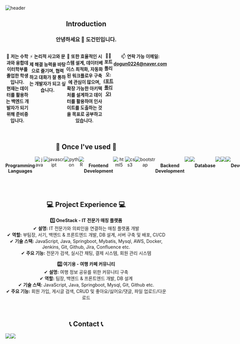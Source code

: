 ![header](https://capsule-render.vercel.app/api?type=waving&color=F15F5F&height=300&section=header&text=DGM's%20Github&fontSize=90&align=center)
<h2 align="center">Introduction</h2>
<h3 align="center">안녕하세요 👋 도건민입니다.</h3>
<div style="display:flex; flex-direction:row;" align="center">
    
🌱 **저는 수학과와 융합데이터학부를 졸업한 학생입니다. <br> 현재는 데이터를 활용하는 백엔드 개발자가 되기 위해 준비중입니다.**

⚡ **논리적 사고와 문제 해결 능력을 바탕으로 즐기며, 협력하고 대화가 잘 통하는 개발자가 되고 싶습니다.**

📣 **또한 효율적인 시스템 설계, 데이터베이스 최적화, 자동화된 워크플로우 구축에 관심이 많으며, <br>확장 가능한 아키텍처를 설계하고 데이터를 활용하여 인사이트를 도출하는 것을 목표로 공부하고 있습니다.**

👨‍💻 **포트폴리오: [(포트폴리오)](https://dgm0224.github.io/)**

📫 **연락 가능 이메일:  **dogun0224@naver.com****
</div>
<br>
<h2 align="center">🔨 Once I've used 🔨</h2>
<div style="display:flex; flex-direction:row;" align="center">
    <h4 align="center">Programming Languages</h4>
    <img alt="java" src="https://img.shields.io/badge/java-007396?style=flat-square&logo=java&logoColor=white">
    <img alt="javascript" src ="https://img.shields.io/badge/javascript-F7DF1E?style=flat-square&logo=javascript&logoColor=white"/>
    <img alt="python" src ="https://img.shields.io/badge/python-3776AB?style=flat-square&logo=python&logoColor=white"/>
    <img alt="R" src ="https://img.shields.io/badge/R-276DC3?style=flat-square&logo=R&logoColor=white"/>
    <h4 align="center">Frontend Development</h4>
    <img alt="html5" src ="https://img.shields.io/badge/html5-E34F26?style=flat-square&logo=html5&logoColor=white"/>
    <img alt="css3" src ="https://img.shields.io/badge/css3-1572B6?style=flat-square&logo=css3&logoColor=white"/>
    <img alt="bootstrap" src ="https://img.shields.io/badge/bootstrap-7952B3?style=flat-square&logo=bootstrap&logoColor=white"/>
    <h4 align="center">Backend Development</h4>    
    <img src="https://img.shields.io/badge/spring-6DB33F?style=flat-square&logo=spring&logoColor=white">
    <img src="https://img.shields.io/badge/Spring Boot-6DB33F?style=flat-square&logo=spring boot&logoColor=white">    
    <h4 align="center">Database</h4>
    <img src="https://img.shields.io/badge/mysql-4479A1?style=flat-square&logo=mysql&logoColor=white">
    <img src="https://img.shields.io/badge/oracle-F80000?style=flat-square&logo=oracle&logoColor=white">    
    <img src="https://img.shields.io/badge/mariadb-003545?style=flat-square&logo=mariadb&logoColor=white">
    <h4 align="center">Devops</h4>
    <img src="https://img.shields.io/badge/git-F05032?style=flat-square&logo=git&logoColor=white">
    <img src="https://img.shields.io/badge/github-181717?style=flat-square&logo=github&logoColor=white">
    <img src="https://img.shields.io/badge/Amazon AWS-232F3E?style=flat-square&logo=amazon aws&logoColor=white">
    <img src="https://img.shields.io/badge/Amazon EC2-FF9900?style=flat-square&logo=amazon ec2&logoColor=white">
    <img src="https://img.shields.io/badge/docker-2496ED?style=flat-square&logo=docker&logoColor=white">
    <img src="https://img.shields.io/badge/jenkins-D24939?style=flat-square&logo=jenkins&logoColor=white">
    <h4 align="center">Data</h4>
    <img src="https://img.shields.io/badge/tensorflow-FF6F00?style=flat-square&logo=tensorflow&logoColor=white">
    <img src="https://img.shields.io/badge/pytorch-EE4C2C?style=flat-square&logo=pytorch&logoColor=white">
    <img src="https://img.shields.io/badge/pandas-150458?style=flat-square&logo=pandas&logoColor=white">
    <img alt="seaborn" src="https://img.shields.io/badge/seaborn-007326?style=flat-square&logo=seaborn&logoColor=white">
    <img alt="scikitlearn" src="https://img.shields.io/badge/scikitlearn-F7931E?style=flat-square&logo=scikitlearn&logoColor=white">   
    <h4 align="center">Collaborative Tools</h4>
    <img src="https://img.shields.io/badge/jira-0052CC?style=flat-square&logo=jira&logoColor=white">
    <img src="https://img.shields.io/badge/confluence-172B4D?style=flat-square&logo=confluence&logoColor=white">
    <img src="https://img.shields.io/badge/notion-000000?style=flat-square&logo=notion&logoColor=white">
    <h4 align="center">Linux</h4>
    <img src="https://img.shields.io/badge/linux-FCC624?style=flat-square&logo=linux&logoColor=white"> 
    <h4 align="center">Software</h4>
    <img alt="matlab" src="https://img.shields.io/badge/matlab-517346?style=flat-square&logo=matlab&logoColor=white">
    <img src="https://img.shields.io/badge/postman-FF6C37?style=flat-square&logo=postman&logoColor=white">
   
</div>
<br>
<!-- <h2 align="center">🔥 Technologies I'm Currently Learning 🔥</h2>  
<p align="center"> 1 </p>
<p align="center"> 2 </p> --!>
<br>  
<h2 align="center">💻 Project Experience 💻</h2>  
<div align="center">
    
**1️⃣ OneStack - IT 전문가 매칭 플랫폼** <br>
✔ **설명:** IT 전문가와 의뢰인을 연결하는 매칭 플랫폼 개발  
✔ **역할:** 부팀장, 서기, 백엔드 & 프론트엔드 개발, DB 설계, 서버 구축 및 배포, CI/CD   
✔ **기술 스택:** JavaScript, Java, Springboot, Mybatis, Mysql, AWS, Docker, Jenkins, Git, Github, Jira, Confluence  etc. <br>
✔ **주요 기능:** 전문가 검색, 실시간 채팅, 결제 시스템, 회원 관리 시스템
    
</div>

<div align="center">
    
**2️⃣ 여기용 - 여행 카페 커뮤니티** <br>
✔ **설명:** 여행 정보 공유를 위한 커뮤니티 구축 <br>
✔ **역할:** 팀장, 백엔드 & 프론트엔드 개발, DB 설계 <br>
✔ **기술 스택:** JavaScript, Java, Springboot, Mysql, Git, Github  etc. <br>
✔ **주요 기능:** 회원 가입, 게시글 검색, CRUD 및 좋아요/싫어요/댓글, 파일 업로드/다운로드 

</div>

<br>
<h2 align="center">📞 Contact 📞</h2>
<div style="display:flex; flex-direction:row;" align="center">
    <a href="https://www.instagram.com/dgm_224/">
        <img src="https://img.shields.io/badge/Instagram-E4405F?style=flat-square&logo=Instagram&logoColor=white"> 
    </a>
    <a href="mailto:dogun0224@naver.com">
        <img src="https://img.shields.io/badge/Gmail-EA4335?style=flat-square&logo=Gmail&logoColor=white"> 
    </a>
</div>
